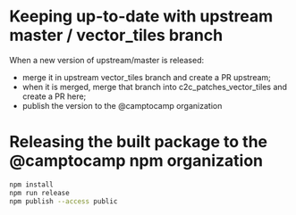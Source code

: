 # Keeping up-to-date with upstream master / vector\_tiles branch

When a new version of upstream/master is released:
- merge it in upstream vector\_tiles branch and create a PR upstream;
- when it is merged, merge that branch into c2c\_patches\_vector\_tiles and create a PR here;
- publish the version to the @camptocamp organization


# Releasing the built package to the @camptocamp npm organization

```bash
npm install
npm run release
npm publish --access public
```
